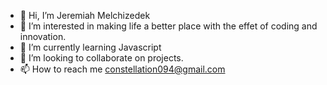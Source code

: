 - 👋 Hi, I’m Jeremiah Melchizedek
- 👀 I’m interested in making life a better place with the effet of coding and innovation.
- 🌱 I’m currently learning Javascript
- 💞️ I’m looking to collaborate on projects.
- 📫 How to reach me constellation094@gmail.com

<!---
Jeremiah Melchizedek is a ✨ special ✨ repository because its `README.md` (this file) appears on your GitHub profile.
You can click the Preview link to take a look at your changes.
--->
